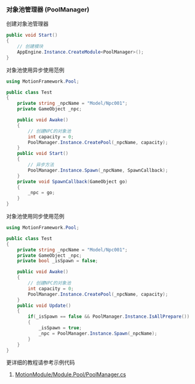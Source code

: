 ### 对象池管理器 (PoolManager)

创建对象池管理器
```C#
public void Start()
{
	// 创建模块
	AppEngine.Instance.CreateModule<PoolManager>();
}
```

对象池使用异步使用范例
```C#
using MotionFramework.Pool;

public class Test
{
	private string _npcName = "Model/Npc001";
	private GameObject _npc;

	public void Awake()
	{
		// 创建NPC的对象池
		int capacity = 0;
		PoolManager.Instance.CreatePool(_npcName, capacity);
	}
	public void Start()
	{
		// 异步方法
		PoolManager.Instance.Spawn(_npcName, SpawnCallback);
	}
	private void SpawnCallback(GameObject go)
	{
		_npc = go;
	}
}
```

对象池使用同步使用范例
```C#
using MotionFramework.Pool;

public class Test
{
	private string _npcName = "Model/Npc001";
	private GameObject _npc;
	private bool _isSpawn = false;

	public void Awake()
	{
		// 创建NPC的对象池
		int capacity = 0;
		PoolManager.Instance.CreatePool(_npcName, capacity);
	}
	public void Update()
	{
		if(_isSpawn == false && PoolManager.Instance.IsAllPrepare())
		{
			_isSpawn = true;
			_npc = PoolManager.Instance.Spawn(_npcName);
		}
	}
}
```

更详细的教程请参考示例代码
1. [MotionModule/Module.Pool/PoolManager.cs](https://github.com/gmhevinci/MotionFramework/blob/master/Assets/MotionFramework/Scripts/Runtime/MotionModule/Module.Pool/PoolManager.cs)